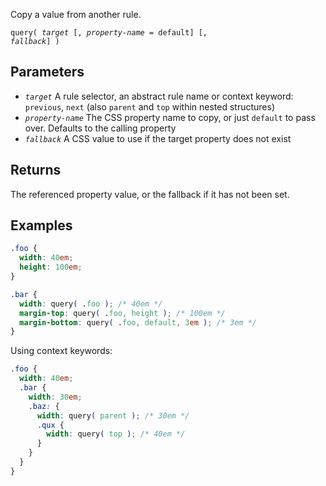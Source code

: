 <!--{

"title": "query()"

}-->

Copy a value from another rule.

<code>query( *target* [, *property-name* = default] [, *fallback*] )</code>

## Parameters

* *`target`* A rule selector, an abstract rule name or context keyword: `previous`, `next` (also `parent` and  `top` within nested structures)
* *`property-name`* The CSS property name to copy, or just `default` to pass over. Defaults to the calling property
* *`fallback`* A CSS value to use if the target property does not exist


## Returns

The referenced property value, or the fallback if it has not been set.


## Examples


```css
.foo {
  width: 40em;
  height: 100em;
}

.bar {
  width: query( .foo ); /* 40em */
  margin-top: query( .foo, height ); /* 100em */
  margin-bottom: query( .foo, default, 3em ); /* 3em */
}
```

Using context keywords:

```css
.foo {
  width: 40em;
  .bar {
    width: 30em;
    .baz: {
      width: query( parent ); /* 30em */
      .qux {
        width: query( top ); /* 40em */
      }
    }
  }
}
```
